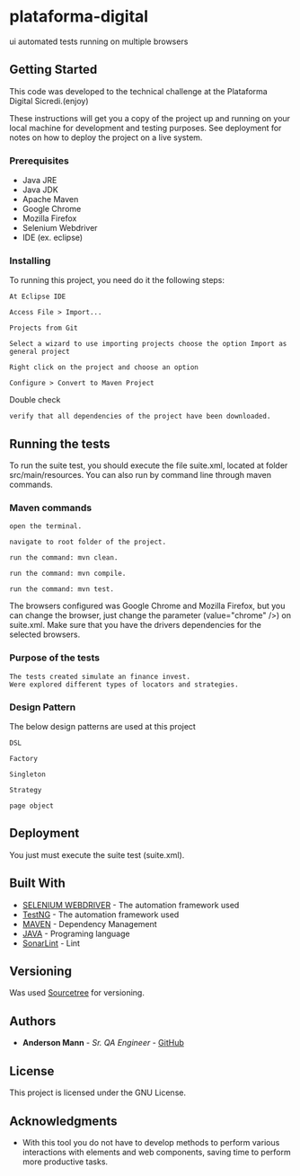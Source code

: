 # plataforma-digital
ui automated tests running on multiple browsers

## Getting Started
This code was developed to the technical challenge at the Plataforma Digital Sicredi.(enjoy)

These instructions will get you a copy of the project up and running on your local machine for development and testing 
purposes. See deployment for notes on how to deploy the project on a live system.

### Prerequisites

* Java JRE
* Java JDK
* Apache Maven
* Google Chrome
* Mozilla Firefox
* Selenium Webdriver
* IDE (ex. eclipse)

### Installing

To running this project, you need do it the following steps:

```
At Eclipse IDE
```

```
Access File > Import...
```

```
Projects from Git
```

```
Select a wizard to use importing projects choose the option Import as general project
```

```
Right click on the project and choose an option
```

```
Configure > Convert to Maven Project
```

Double check

```
verify that all dependencies of the project have been downloaded.
```

## Running the tests

To run the suite test, you should execute the file suite.xml, located at folder src/main/resources.
You can also run by command line through maven commands.


### Maven commands

```
open the terminal.
```

```
navigate to root folder of the project.
```

```
run the command: mvn clean.
```

```
run the command: mvn compile.
```

```
run the command: mvn test.
```

The browsers configured was Google Chrome and Mozilla Firefox, but you can change the browser, just change the parameter (value="chrome" />) on suite.xml.
Make sure that you have the drivers dependencies for the selected browsers.


### Purpose of the tests


```
The tests created simulate an finance invest.
Were explored different types of locators and strategies.
```

### Design Pattern

The below design patterns are used at this project

```
DSL
```

```
Factory
```

```
Singleton
```

```
Strategy
```

```
page object
```

## Deployment

You just must execute the suite test (suite.xml).

## Built With

* [SELENIUM WEBDRIVER](http://seleniumwebdriver.org/selenium-webdriver/) - The automation framework used
* [TestNG](https://testng.org/doc/documentation-main.html/) - The automation framework used
* [MAVEN](https://maven.apache.org/) - Dependency Management
* [JAVA](https://www.oracle.com/technetwork/pt/java/javase/downloads/jdk8-downloads-2133151.html/) - Programing language
* [SonarLint](https://www.sonarlint.org/eclipse/) - Lint


## Versioning

Was used [Sourcetree](https://www.sourcetreeapp.com//) for versioning. 

## Authors

* **Anderson Mann** - *Sr. QA Engineer* - [GitHub](https://github.com/andersonmann)

## License

This project is licensed under the GNU License.

## Acknowledgments

* With this tool you do not have to develop methods to perform various interactions with elements and web components, saving time to perform more productive tasks.


